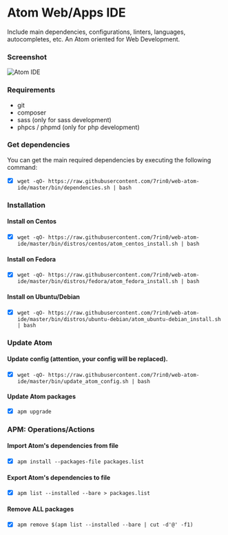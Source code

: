 # Atom Web/Apps IDE
Include main dependencies, configurations, linters, languages, autocompletes, etc. An Atom oriented for Web Development.

### Screenshot
![Atom IDE](https://raw.githubusercontent.com/7rin0/web-atom-ide/master/media/screenshot.png)

### Requirements
- git
- composer
- sass (only for sass development)
- phpcs / phpmd (only for php development)

### Get dependencies
You can get the main required dependencies by executing the following command:
- [x] ``` wget -qO- https://raw.githubusercontent.com/7rin0/web-atom-ide/master/bin/dependencies.sh | bash ```

### Installation
#### Install on Centos
- [x] ``` wget -qO- https://raw.githubusercontent.com/7rin0/web-atom-ide/master/bin/distros/centos/atom_centos_install.sh | bash ```

#### Install on Fedora
- [x] ``` wget -qO- https://raw.githubusercontent.com/7rin0/web-atom-ide/master/bin/distros/fedora/atom_fedora_install.sh | bash ```

#### Install on Ubuntu/Debian
- [x] ``` wget -qO- https://raw.githubusercontent.com/7rin0/web-atom-ide/master/bin/distros/ubuntu-debian/atom_ubuntu-debian_install.sh | bash ```

### Update Atom
#### Update config (attention, your config will be replaced).
- [x] ``` wget -qO- https://raw.githubusercontent.com/7rin0/web-atom-ide/master/bin/update_atom_config.sh | bash ```

#### Update Atom packages
- [x] ``` apm upgrade ```


### APM: Operations/Actions
#### Import Atom's dependencies from file
- [x] ``` apm install --packages-file packages.list ```

#### Export Atom's dependencies to file
- [x] ``` apm list --installed --bare > packages.list ```

#### Remove ALL packages
- [x] ``` apm remove $(apm list --installed --bare | cut -d'@' -f1) ```
